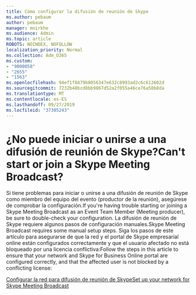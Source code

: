 ```yaml
---
title: Cómo configurar la difusión de reunión de Skype
ms.author: pebaum
author: pebaum
manager: mnirkhe
ms.audience: Admin
ms.topic: article
ROBOTS: NOINDEX, NOFOLLOW
localization_priority: Normal
ms.collection: Adm_O365
ms.custom:
- "9000058"
- "2655"
- "1563"
ms.openlocfilehash: 94ef1f8479b0056347e632c8993ad2c6c612602d
ms.sourcegitcommit: 7232b48bcd8bb9867d52a2f055a46ce76a58b8da
ms.translationtype: MT
ms.contentlocale: es-ES
ms.lasthandoff: 09/27/2019
ms.locfileid: "37305243"
---
```

# <a name="cant-start-or-join-a-skype-meeting-broadcast"></a><span data-ttu-id="a75b2-102">¿No puede iniciar o unirse a una difusión de reunión de Skype?</span><span class="sxs-lookup"><span data-stu-id="a75b2-102">Can't start or join a Skype Meeting Broadcast?</span></span>

<span data-ttu-id="a75b2-103">Si tiene problemas para iniciar o unirse a una difusión de reunión de Skype como miembro del equipo del evento (productor de la reunión), asegúrese de comprobar la configuración.</span><span class="sxs-lookup"><span data-stu-id="a75b2-103">If you're having trouble starting or joining a Skype Meeting Broadcast as an Event Team Member (Meeting producer), be sure to double-check your configuration.</span></span> <span data-ttu-id="a75b2-104">La difusión de reunión de Skype requiere algunos pasos de configuración manuales.</span><span class="sxs-lookup"><span data-stu-id="a75b2-104">Skype Meeting Broadcast requires some manual setup steps.</span></span> <span data-ttu-id="a75b2-105">Siga los pasos de este artículo para asegurarse de que la red y el portal de Skype empresarial online están configurados correctamente y que el usuario afectado no está bloqueado por una licencia conflictiva:</span><span class="sxs-lookup"><span data-stu-id="a75b2-105">Follow the steps in this article to ensure that your network and Skype for Business Online portal are configured correctly, and that the affected user is not blocked by a conflicting license:</span></span>

[<span data-ttu-id="a75b2-106">Configurar la red para difusión de reunión de Skype</span><span class="sxs-lookup"><span data-stu-id="a75b2-106">Set up your network for Skype Meeting Broadcast</span></span>](https://docs.microsoft.com/SkypeForBusiness/set-up-your-network-for-skype-meeting-broadcast/set-up-your-network-for-skype-meeting-broadcast)